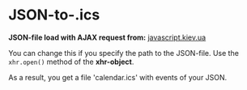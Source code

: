 # JSON-to-.ics

**JSON-file load with AJAX request from:** 
[javascript.kiev.ua](http://javascript.kiev.ua/attach/icalendar/google_events.json)

You can change this if you specify the path to the JSON-file.  Use the `xhr.open()` method of the **xhr-object**.

As a result, you get a file 'сalendar.ics' with events of your JSON.
